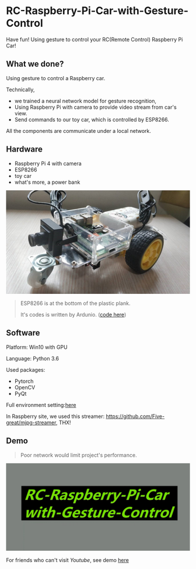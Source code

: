 # RC-Raspberry-Pi-Car-with-Gesture-Control
Have fun! Using gesture to control your RC(Remote Control) Raspberry Pi Car!

## What we done?
Using gesture to control a Raspberry car.

Technically, 

- we trained a neural network model for gesture recognition,
- Using Raspberry Pi with camera to provide video stream from car's view.
- Send commands to our toy car, which is controlled by ESP8266.

All the components are communicate under a local network.

## Hardware

- Raspberry Pi 4 with camera
- ESP8266
- toy car
- what's more, a power bank



![car](./pic/car.jpg)

> ESP8266 is at the bottom of the plastic plank.
>
> It's codes is written by Ardunio. ([code here](./Udp/Udp.ino))

## Software

Platform: Win10 with GPU

Language: Python 3.6

Used packages:

- Pytorch
- OpenCV
- PyQt

Full environment setting:[here](./realtime_gesture_recog/environment.yaml)



In Raspberry site, we used this streamer: https://github.com/Five-great/mjpg-streamer, THX!

## Demo

> Poor network would limit project's performance.



[![demo](./pic/video_fontset.png)](https://youtu.be/5ruoPfujM5M)

For friends who can't visit *Youtube*, see demo [here](https://www.bilibili.com/video/BV1gk4y1r7Ya/)

